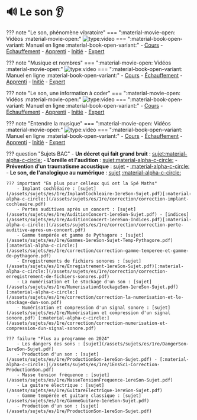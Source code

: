 # 🔊 Le son 👂


??? note "Le son, phénomène vibratoire"
    === ":material-movie-open: Vidéos :material-movie-open:"
        ![type:video](https://www.youtube.com/embed/m0m6NLSVsl8)
    === ":material-book-open-variant: Manuel en ligne :material-book-open-variant:"
        - [Cours](https://www.lelivrescolaire.fr/page/5737832)
        - [Échauffement](https://www.lelivrescolaire.fr/page/5737830)
        - [Apprenti](https://www.lelivrescolaire.fr/page/5737831)
        - [Initié](https://www.lelivrescolaire.fr/page/5737869)
        - [Expert](https://www.lelivrescolaire.fr/page/5737863)

??? note "Musique et nombres"
    === ":material-movie-open: Vidéos :material-movie-open:"
        ![type:video](https://www.youtube.com/embed/hrymB25otZI)
    === ":material-book-open-variant: Manuel en ligne :material-book-open-variant:"
        - [Cours]()
        - [Échauffement]()
        - [Apprenti]()
        - [Initié]()
        - [Expert]()

??? note "Le son, une information à coder"
    === ":material-movie-open: Vidéos :material-movie-open:"
        ![type:video](https://www.youtube.com/embed/l5G0H7FCkdg)
    === ":material-book-open-variant: Manuel en ligne :material-book-open-variant:"
        - [Cours](https://www.lelivrescolaire.fr/page/5737841)
        - [Échauffement](https://www.lelivrescolaire.fr/page/5737877)
        - [Apprenti](https://www.lelivrescolaire.fr/page/5737842)
        - [Initié](https://www.lelivrescolaire.fr/page/5737880)
        - [Expert](https://www.lelivrescolaire.fr/page/5737865)

??? note "Entendre la musique"
    === ":material-movie-open: Vidéos :material-movie-open:"
        ![type:video](https://www.youtube.com/embed/3rSz7BcQsPY)
    === ":material-book-open-variant: Manuel en ligne :material-book-open-variant:"
        - [Cours](https://www.lelivrescolaire.fr/page/5737849)
        - [Échauffement](https://www.lelivrescolaire.fr/page/5737881)
        - [Apprenti](https://www.lelivrescolaire.fr/page/5737850)
        - [Initié](https://www.lelivrescolaire.fr/page/5737848)
        - [Expert](https://www.lelivrescolaire.fr/page/5737878)


??? question "Sujets BAC"
    - **Un décret qui fait grand bruit** : [sujet](/assets/sujets/es/1re/AuditionDecret-1ereSon-Sujet.pdf)[:material-alpha-c-circle:](/assets/sujets/es/1re/correction/correction-un-decret-qui-fait-grand-bruit.pdf)
    - **L'oreille et l'audition** : [sujet](/assets/sujets/es/1re/OreilleAudition-1ereSon-Sujet.pdf)[:material-alpha-c-circle:](/assets/sujets/es/1re/correction/correction-loreille-et-laudition.pdf)
    - **Prévention d'un traumatisme acoustique** : [sujet](/assets/sujets/es/1re/TraumatismeAcoustique-1ereSon-Sujet.pdf) - [:material-alpha-c-circle:](/assets/sujets/es/1re/correction/correction-prevention-dun-traumatisme-acoustique.pdf)
    - **Le son, de l'analogique au numérique** : [sujet](/assets/sujets/es/1re/SonAnaNum-1ereSon-Sujet.pdf) [:material-alpha-c-circle:](/assets/sujets/es/1re/correction/correction-le-son-de-lanalogique-au-numerique.pdf)

    ??? important "En plus pour celleux qui ont la Spé Maths"
        - Implant cochléaire : [sujet](/assets/sujets/es/1re/ImplantCochleaire-1ereSon-Sujet.pdf)[:material-alpha-c-circle:](/assets/sujets/es/1re/correction/correction-implant-cochleaire.pdf)
        - Pertes auditives après un concert : [sujet](/assets/sujets/es/1re/AuditionConcert-1ereSon-Sujet.pdf) - [indices](/assets/sujets/es/1re/AuditionConcert-1ereSon-Indices.pdf)[:material-alpha-c-circle:](/assets/sujets/es/1re/correction/correction-perte-auditive-apres-un-concert.pdf) 
        - Gamme tempérée et gamme de Pythagore : [sujet](/assets/sujets/es/1re/Gammes-1ereSon-Sujet-Temp-Pythagore.pdf)[:material-alpha-c-circle:](/assets/sujets/es/1re/correction/correction-gamme-temperee-et-gamme-de-pythagore.pdf)
        - Enregistrements de fichiers sonores : [sujet](/assets/sujets/es/1re/Enregistrement-1ereSon-Sujet.pdf)[:material-alpha-c-circle:](/assets/sujets/es/1re/correction/correction-enregistrement-de-fichiers-sonores.pdf)
        - La numérisation et le stockage d'un son : [sujet](/assets/sujets/es/1re/NumerisationStockageSon-1ereSon-Sujet.pdf)[:material-alpha-c-circle:](/assets/sujets/es/1re/correction/correction-la-numerisation-et-le-stockage-dun-son.pdf)
        - Numérisation et compression d'un signal sonore : [sujet](/assets/sujets/es/1re/Numérisation et compression d'un signal sonore.pdf) [:material-alpha-c-circle:](/assets/sujets/es/1re/correction/correction-numerisation-et-compression-dun-signal-sonore.pdf)

    ??? failure "Plus au programme en 2024"
        - Les dangers des sons : [sujet](/assets/sujets/es/1re/DangerSon-1ereSon-Sujet.pdf)
        - Production d'un son : [sujet](/assets/sujets/es/1re/ProductionSon-1ereSon-Sujet.pdf) - [:material-alpha-c-circle:](/assets/sujets/es/1re/1EnsSci-Correction-ProductionSon.pdf)
        - Masse tension fréquence : [sujet](/assets/sujets/es/1re/MasseTensionFrequence-1ereSon-Sujet.pdf)
        - La guitare électrique : [sujet](/assets/sujets/es/1re/GuitareElectrique-1ereSon-Sujet.pdf)
        - Gamme tempérée et guitare classique : [sujet](/assets/sujets/es/1re/GammeGuitare-1ereSon-Sujet.pdf)
        - Production d'un son : [sujet](/assets/sujets/es/1re/ProductionSon-1ereSon-Sujet.pdf)